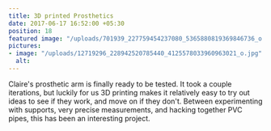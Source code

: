```yaml
---
title: 3D printed Prosthetics
date: 2017-06-17 16:52:00 +05:30
position: 18
featured image: "/uploads/701939_227759454237080_5365880819369846736_o.jpg"
pictures:
- image: "/uploads/12719296_228942520785440_4125578033960963021_o.jpg"
  alt:
---
```


Claire's prosthetic arm is finally ready to be tested. It took a couple iterations, but luckily for us 3D printing makes it relatively easy to try out ideas to see if they work, and move on if they don't. Between experimenting with supports, very precise measurements, and hacking together PVC pipes, this has been an interesting project.
